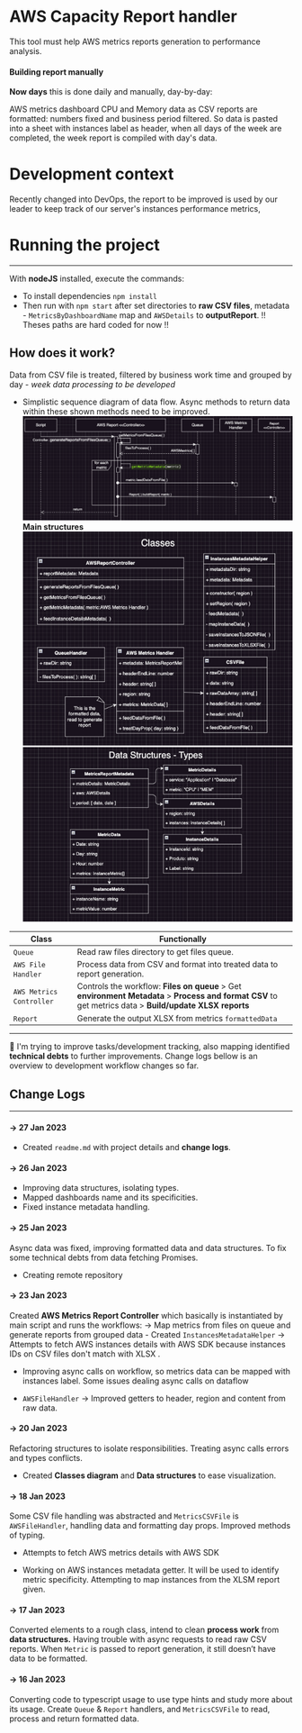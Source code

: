 # AWS Capacity Report handler
This tool must help AWS metrics reports generation to performance analysis.
#### Building report manually
**Now days** this is done daily and manually, day-by-day:

AWS metrics dashboard CPU and Memory data as CSV reports are formatted: numbers fixed and business period filtered. So data is pasted into a sheet with instances label as header, when all days of the week are completed, the week report is compiled with day's data.  

# Development context
Recently changed into DevOps, the report to be improved is used by our leader to keep track of our server's instances performance metrics,

# Running the project
---
With **nodeJS** installed, execute the commands:
- To install dependencies `` npm install ``
- Then run with `` npm start `` after set directories to **raw CSV files**, metadata - `MetricsByDashboardName` map and `AWSDetails` to **outputReport**.
   !! Theses paths are hard coded for now !!

## How does it work?
Data from CSV file is treated, filtered by business work time and grouped by day - *week data processing to be developed*
- Simplistic sequence diagram of data flow. Async methods to return data within these shown methods need to be improved.
![Data flow from raw file reading to XLSX report generation](docs/SequenceDiagram.png)
**Main structures**
![Classes diagram](docs/Classes.png)
![Data structures](docs/DataStructures.png)

| Class | Functionally |
| --- |     ---    |
`Queue` | Read raw files directory to get files queue. |
`AWS File Handler` | Process data from CSV and format into treated data to report generation. |
| `AWS Metrics Controller` | Controls the workflow: **Files on queue** > Get **environment Metadata** > **Process and format CSV** to get metrics data > **Build/update XLSX reports**
| `Report` | Generate the output XLSX from metrics `formattedData`


---

📌 I'm trying to improve tasks/development tracking, also mapping identified **technical debts** to further improvements.
Change logs bellow is an overview to development workflow changes so far.

## Change Logs

---
#### **→ 27 Jan 2023**
-  Created `readme.md` with project details and **change logs**.
#### **→ 26 Jan 2023**
-  Improving data structures, isolating types.
-  Mapped dashboards name and its specificities.
-  Fixed instance metadata handling.
#### **→ 25 Jan 2023**
Async data was fixed, improving formatted data and  data structures.
To fix some technical debts from data fetching Promises.
-  Creating remote repository
#### **→ 23 Jan 2023**
Created **AWS Metrics Report Controller** which basically is instantiated by main script and runs the workflows:
→ Map metrics from files on queue and generate reports from grouped data   - Created `InstancesMetadataHelper` → Attempts to fetch AWS instances details with AWS SDK because instances IDs on CSV files don't match with XLSX .
- Improving async calls on workflow, so metrics data can be mapped with instances label. Some issues dealing async calls on dataflow


- `AWSFileHandler` → Improved getters to header, region and content from raw data.
#### **→ 20 Jan 2023**
Refactoring structures to isolate responsibilities. Treating async calls errors and types conflicts.
-  Created **Classes diagram** and **Data structures** to ease visualization.
#### **→ 18 Jan 2023**
Some CSV file handling was abstracted and `MetricsCSVFile` is `AWSFileHandler`, handling data and formatting day props. Improved methods of typing.
- Attempts to fetch AWS metrics details with AWS SDK


- Working on AWS instances metadata getter. It will be used to identify metric specificity. Attempting to map instances from the XLSM report given.
#### **→ 17 Jan 2023**
Converted elements to a rough class, intend to clean **process work** from **data structures.** Having trouble with async requests to read raw CSV reports. When `Metric` is passed to report generation, it still doesn’t have data to be formatted.
#### **→ 16 Jan 2023**
Converting code to typescript usage to use type hints and study more about its usage.
Create `Queue` & `Report` handlers, and `MetricsCSVFile` to read, process and return formatted data.